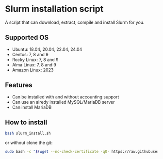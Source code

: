 # Slurm installation script

A script that can download, extract, compile and install Slurm for you.


## Supported OS

- Ubuntu: 18.04, 20.04, 22.04, 24.04
- Centos: 7, 8 and 9
- Rocky Linux: 7, 8 and 9
- Alma Linux: 7, 8 and 9
- Amazon Linux: 2023

## Features
- Can be installed with and without accounting support
- Can use an alredy installed MySQL/MariaDB server
- Can install MariaDB

## How to install

```bash
bash slurm_install.sh
```

or without clone the git:

```bash
sudo bash -c "$(wget --no-check-certificate -qO- https://raw.githubusercontent.com/NISP-GmbH/SLURM/main/slurm_install.sh)"
```
